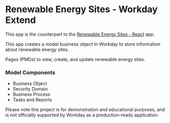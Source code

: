 # Renewable Energy Sites - Workday Extend

This app is the counterpart to the [Renewable Energy Sites - React]() app.

This app creates a model business object in Workday to store information about renewable energy sites. 

Pages (PMDs) to view, create, and update renewable energy sites. 

### Model Components

- Business Object
- Security Domain
- Business Process
- Tasks and Reports

Please note this project is for demonstration and educational purposes, and is not officially supported by Workday as a production-ready application.